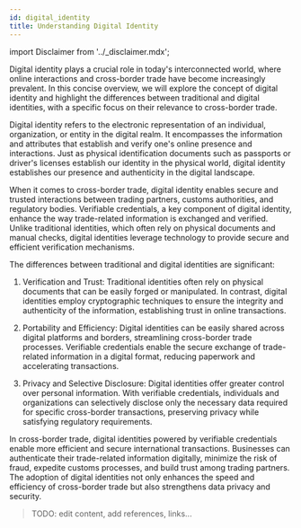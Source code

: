 ```yaml
---
id: digital_identity
title: Understanding Digital Identity
---
```


import Disclaimer from '../\_disclaimer.mdx';

<Disclaimer />

Digital identity plays a crucial role in today's interconnected world, where online interactions and cross-border trade have become increasingly prevalent. In this concise overview, we will explore the concept of digital identity and highlight the differences between traditional and digital identities, with a specific focus on their relevance to cross-border trade.

Digital identity refers to the electronic representation of an individual, organization, or entity in the digital realm. It encompasses the information and attributes that establish and verify one's online presence and interactions. Just as physical identification documents such as passports or driver's licenses establish our identity in the physical world, digital identity establishes our presence and authenticity in the digital landscape.

When it comes to cross-border trade, digital identity enables secure and trusted interactions between trading partners, customs authorities, and regulatory bodies. Verifiable credentials, a key component of digital identity, enhance the way trade-related information is exchanged and verified. Unlike traditional identities, which often rely on physical documents and manual checks, digital identities leverage technology to provide secure and efficient verification mechanisms.

The differences between traditional and digital identities are significant:

1. Verification and Trust: Traditional identities often rely on physical documents that can be easily forged or manipulated. In contrast, digital identities employ cryptographic techniques to ensure the integrity and authenticity of the information, establishing trust in online transactions.

2. Portability and Efficiency: Digital identities can be easily shared across digital platforms and borders, streamlining cross-border trade processes. Verifiable credentials enable the secure exchange of trade-related information in a digital format, reducing paperwork and accelerating transactions.

3. Privacy and Selective Disclosure: Digital identities offer greater control over personal information. With verifiable credentials, individuals and organizations can selectively disclose only the necessary data required for specific cross-border transactions, preserving privacy while satisfying regulatory requirements.

In cross-border trade, digital identities powered by verifiable credentials enable more efficient and secure international transactions. Businesses can authenticate their trade-related information digitally, minimize the risk of fraud, expedite customs processes, and build trust among trading partners. The adoption of digital identities not only enhances the speed and efficiency of cross-border trade but also strengthens data privacy and security.

> TODO: edit content,
> add references, links...
